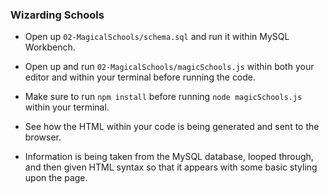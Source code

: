 ### Wizarding Schools

* Open up `02-MagicalSchools/schema.sql` and run it within MySQL Workbench.

* Open up and run `02-MagicalSchools/magicSchools.js` within both your editor and within your terminal before running the code.

* Make sure to run `npm install` before running `node magicSchools.js` within your terminal.

* See how the HTML within your code is being generated and sent to the browser.

* Information is being taken from the MySQL database, looped through, and then given HTML syntax so that it appears with some basic styling upon the page.